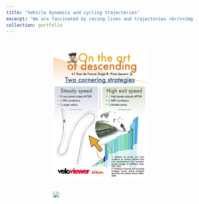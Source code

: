 ```yaml
---
title: "Vehicle dynamics and cycling trajectories"
excerpt: "We are fascinated by racing lines and trajectories <br/><img src='/images/art_of_descending_1.png' style='display: block; margin-left: auto; margin-right: auto; width: 50%;'>"
collection: portfolio
---
```


<div style="margin-top: 20px;"></div>

<br/><img src='/images/art_of_descending_1.png' style='display: block; margin-left: auto; margin-right: auto; width: 50%;'>

<br/><img src='/images/art_of_descending_2.png' style='display: block; margin-left: auto; margin-right: auto; width: 50%;'>
